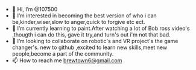 - 👋 Hi, I’m @107500
- 👀 I’m interested in becoming the best version of who i can be,kinder,wiser,slow to anger,quick to forgive etc ect.
- 🌱 I’m currently learning to paint.After watching a lot of Bob ross video's ,thougth i can do this, gave it  try,and turn's out i'm not that bad.
- 💞️ I’m looking to collaborate on robotic's and VR project's the game changer's. new to github ,excited to learn new skills,meet new people,become a part of the community.
- 📫 How to reach me brewtown6@gmail.com

<!---
107500/107500 is a ✨ special ✨ repository because its `README.md` (this file) appears on your GitHub profile.
You can click the Preview link to take a look at your changes.
--->
